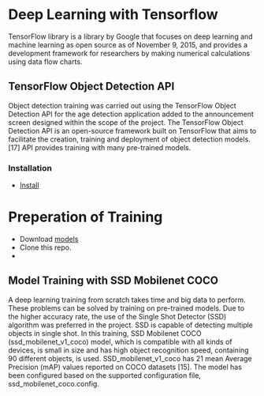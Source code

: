 # Deep Learning with Tensorflow
TensorFlow library is a library by Google that focuses on deep learning and machine learning as open source as of November 9, 2015, and provides a development framework for researchers by making numerical calculations using data flow charts.

## TensorFlow Object Detection API
Object detection training was carried out using the TensorFlow Object Detection API for the age detection application added to the announcement screen designed within the scope of the project. The TensorFlow Object Detection API is an open-source framework built on TensorFlow that aims to facilitate the creation, training and deployment of object detection models. [17] API provides training with many pre-trained models.

### Installation
* [Install](https://github.com/tensorflow/models/blob/master/research/object_detection/g3doc/installation.md)

# Preperation of Training
* Download [models](https://github.com/tensorflow/models)
* Clone this repo.
* 


## Model Training with SSD Mobilenet COCO
A deep learning training from scratch takes time and big data to perform. These problems can be solved by training on pre-trained models. Due to the higher accuracy rate, the use of the Single Shot Detector (SSD) algorithm was preferred in the project. SSD is capable of detecting multiple objects in single shot.
In this training, SSD Mobilenet COCO (ssd_mobilenet_v1_coco) model, which is compatible with all kinds of devices, is small in size and has high object recognition speed, containing 90 different objects, is used. SSD_mobilenet_v1_coco has 21 mean Average Precision (mAP) values reported on COCO datasets [15]. The model has been configured based on the supported configuration file, ssd_mobilenet_coco.config.

